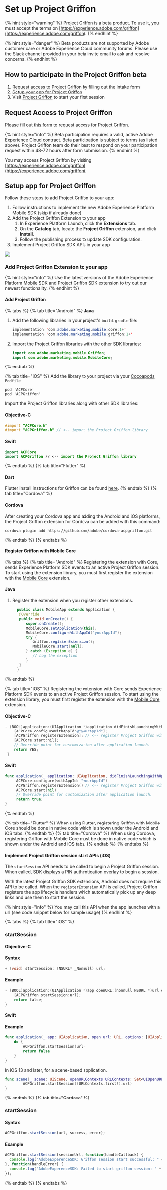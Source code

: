 # Set up Project Griffon

{% hint style="warning" %}
Project Griffon is a beta product. To use it, you must accept the terms on [https://experience.adobe.com/griffon](https://experience.adobe.com/griffon).
{% endhint %}

{% hint style="danger" %}
Beta products are not supported by Adobe customer care or Adobe Experience Cloud community forums. Please use the Slack channel provided in your beta invite email to ask and resolve concerns.
{% endhint %}

## How to participate in the Project Griffon beta

1. [Request access to Project Griffon](./#request-access-to-project-griffon) by filling out the intake form
2. [Setup your app for Project Griffon](./#setup-app-for-project-griffon)
3. Visit [Project Griffon](https://experience.adobe.com/griffon) to start your first session

## Request Access to Project Griffon

Please fill out [this form](https://forms.microsoft.com/Pages/ResponsePage.aspx?id=Wht7-jR7h0OUrtLBeN7O4UJN9zAhIEhJr3PBfyMf9wdUMjNHTjVCVUJXUDM0VUIzOUFWMk9RNlBLRC4u) to request access for Project Griffon.

{% hint style="info" %}
Beta participation requires a valid, active Adobe Experience Cloud contract. Beta participation is subject to terms \(as listed above\). Project Griffon team do their best to respond on your participation request within 48-72 hours after form submission.
{% endhint %}

You may access Project Griffon by visiting [https://experience.adobe.com/griffon](https://experience.adobe.com/griffon).

## Setup app for Project Griffon

Follow these steps to add Project Griffon to your app:

1. Follow instructions to implement the new Adobe Experience Platform Mobile SDK \(skip if already done\)
2. Add the Project Griffon Extension to your app
   1. In Experience Platform Launch, click the **Extensions** tab.
   2. On the **Catalog** tab, locate the **Project Griffon** extension, and click **Install**.
   3. Follow the publishing process to update SDK configuration.
3. Implement Project Griffon SDK APIs in your app

![](../../../.gitbook/assets/assets_-m-julgvpg09f1jttuu__-m-k1ewgkf68tywcmmcq_-m-k5ydeu06vutd4p1zi_screen-shot-2020-02-10-at-10.1.png)

### Add Project Griffon Extension to your app

{% hint style="info" %}
Use the latest versions of the Adobe Experience Platform Mobile SDK and Project Griffon SDK extension to try out our newest functionality.
{% endhint %}

#### Add Project Griffon

{% tabs %}
{% tab title="Android" %}
**Java**

1. Add the following libraries in your project's `build.gradle` file:

   ```java
   implementation 'com.adobe.marketing.mobile:core:1+'
   implementation 'com.adobe.marketing.mobile:griffon:1+'
   ```

2. Import the Project Griffon libraries with the other SDK libraries:

   ```java
   import com.adobe.marketing.mobile.Griffon; 
   import com.adobe.marketing.mobile.MobileCore;
   ```
{% endtab %}

{% tab title="iOS" %}
Add the library to your project via your [Cocoapods](https://cocoapods.org/pods/ACPGriffon) `Podfile`

```text
pod 'ACPCore'
pod 'ACPGriffon'
```

Import the Project Griffon libraries along with other SDK libraries:

#### Objective-C

```objectivec
#import "ACPCore.h"
#import "ACPGriffon.h" // <-- import the Project Griffon library
```

#### Swift

```swift
import ACPCore
import ACPGriffon // <-- import the Project Griffon library
```
{% endtab %}
{% tab title="Flutter" %}

#### Dart

Flutter install instructions for Griffon can be found [here](https://pub.dev/packages/flutter_griffon#-installing-tab-).
{% endtab %}
{% tab title="Cordova" %}

#### Cordova

After creating your Cordova app and adding the Android and iOS platforms, the Project Griffon extension for Cordova can be added with this command:

```
cordova plugin add https://github.com/adobe/cordova-acpgriffon.git
```

{% endtab %}
{% endtabs %}

#### Register Griffon with Mobile Core

{% tabs %}
{% tab title="Android" %}
Registering the extension with Core, sends Experience Platform SDK events to an active Project Griffon session. To start using the extension library, you must first register the extension with the [Mobile Core](https://aep-sdks.gitbook.io/docs/using-mobile-extensions/mobile-core) extension.

#### Java

1. Register the extension when you register other extensions.

   ```java
     public class MobileApp extends Application {
      @Override
      public void onCreate() {
         super.onCreate();
         MobileCore.setApplication(this);
         MobileCore.configureWithAppId("yourAppId");
         try {
            Griffon.registerExtension();
            MobileCore.start(null);
         } catch (Exception e) {
            // Log the exception
         }
      }
     }
   ```
{% endtab %}

{% tab title="iOS" %}
Registering the extension with Core sends Experience Platform SDK events to an active Project Griffon session. To start using the extension library, you must first register the extension with the [Mobile Core](https://aep-sdks.gitbook.io/docs/using-mobile-extensions/mobile-core) extension.

#### Objective-C

```objectivec
- (BOOL)application:(UIApplication *)application didFinishLaunchingWithOptions:(NSDictionary *)launchOptions {
    [ACPCore configureWithAppId:@"yourAppId"];
    [ACPGriffon registerExtension]; // <-- register Project Griffon with Core
    [ACPCore start:nil];
    // Override point for customization after application launch.
    return YES;
 }
```

#### Swift

```swift
func application(_ application: UIApplication, didFinishLaunchingWithOptions launchOptions: [UIApplication.LaunchOptionsKey: Any]?) -> Bool {
     ACPCore.configure(withAppId: "yourAppId")   
     ACPGriffon.registerExtension() // <-- register Project Griffon with Core
     ACPCore.start(nil)
     // Override point for customization after application launch. 
     return true;
}
```
{% endtab %}

{% tab title="Flutter" %}
When using Flutter, registering Griffon with Mobile Core should be done in native code which is shown under the Android and iOS tabs.
{% endtab %}
{% tab title="Cordova" %}
When using Cordova, registering Griffon with Mobile Core must be done in native code which is shown under the Android and iOS tabs.
{% endtab %}
{% endtabs %}

#### Implement Project Griffon session start APIs \(iOS\)

The `startSession` API needs to be called to begin a Project Griffon session. When called, SDK displays a PIN authentication overlay to begin a session.

With the latest Project Griffon SDK extensions, Android does not require this API to be called. When the `registerExtension` API is called, Project Griffon registers the app lifecycle handlers which automatically pick up any deep links and use them to start the session.

{% hint style="info" %}
You may call this API when the app launches with a url \(see code snippet below for sample usage\)
{% endhint %}

{% tabs %}
{% tab title="iOS" %}
### startSession

#### Objective-C

#### Syntax

```objectivec
+ (void) startSession: (NSURL* _Nonnull) url;
```

#### Example

```objectivec
- (BOOL)application:(UIApplication *)app openURL:(nonnull NSURL *)url options:(nonnull NSDictionary<UIApplicationOpenURLOptionsKey,id> *)options {
    [ACPGriffon startSession:url];
    return false;
}
```

#### Swift

#### Example

```swift
func application(_ app: UIApplication, open url: URL, options: [UIApplication.OpenURLOptionsKey : Any] = [:]) -> Bool {
    do {
        ACPGriffon.startSession(url)
        return false
    }
}
```

In iOS 13 and later, for a scene-based application.

```swift
func scene(_ scene: UIScene, openURLContexts URLContexts: Set<UIOpenURLContext>) {
        ACPGriffon.startSession((URLContexts.first!).url)
}
```
{% endtab %}
{% tab title="Cordova" %}

### startSession

#### Syntax

```jsx
ACPGriffon.startSession(url, success, error);
```

#### Example

```jsx
ACPGriffon.startSession(sessionUrl, function(handleCallback) {
  console.log("AdobeExperenceSDK: Griffon session start successful: " + handleCallback);
}, function(handleError) {
  console.log("AdobeExperenceSDK: Failed to start griffon session: " + handleError);
});
```

{% endtab %}
{% endtabs %}

